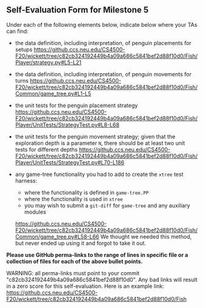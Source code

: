 ## Self-Evaluation Form for Milestone 5

Under each of the following elements below, indicate below where your
TAs can find:

- the data definition, including interpretation, of penguin placements for setups 
https://github.ccs.neu.edu/CS4500-F20/wickett/tree/c82cb324192449b4a09a686c5841bef2d88f10d0/Fish/Player/strategy.py#L5-L21

- the data definition, including interpretation, of penguin movements for turns
https://github.ccs.neu.edu/CS4500-F20/wickett/tree/c82cb324192449b4a09a686c5841bef2d88f10d0/Fish/Common/game_tree.py#L1-L5


- the unit tests for the penguin placement strategy 
https://github.ccs.neu.edu/CS4500-F20/wickett/tree/c82cb324192449b4a09a686c5841bef2d88f10d0/Fish/Player/UnitTests/StrategyTest.py#L8-L68

- the unit tests for the penguin movement strategy; 
  given that the exploration depth is a parameter `N`, there should be at least two unit tests for different depths 
  https://github.ccs.neu.edu/CS4500-F20/wickett/tree/c82cb324192449b4a09a686c5841bef2d88f10d0/Fish/Player/UnitTests/StrategyTest.py#L70-L186
  
  
- any game-tree functionality you had to add to create the `xtree` test harness:
  - where the functionality is defined in `game-tree.PP`
  - where the functionality is used in `xtree`
  - you may wish to submit a `git-diff` for `game-tree` and any auxiliary modules
  
  https://github.ccs.neu.edu/CS4500-F20/wickett/tree/c82cb324192449b4a09a686c5841bef2d88f10d0/Fish/Common/game_tree.py#L58-L66
  We thought we needed this method, but never ended up using it and forgot to take it out.

**Please use GitHub perma-links to the range of lines in specific
file or a collection of files for each of the above bullet points.**

  WARNING: all perma-links must point to your commit "c82cb324192449b4a09a686c5841bef2d88f10d0".
  Any bad links will result in a zero score for this self-evaluation.
  Here is an example link:
    <https://github.ccs.neu.edu/CS4500-F20/wickett/tree/c82cb324192449b4a09a686c5841bef2d88f10d0/Fish>

